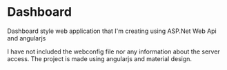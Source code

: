 # Dashboard
Dashboard style web application that I'm creating using ASP.Net Web Api and angularjs

I have not included the webconfig file nor any information about the server access. The project is made using angularjs and material design.

